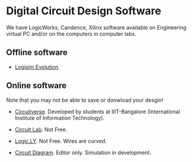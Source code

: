 # Digital Circuit Design Software

We have LogicWorks, Candence, Xilinx software available on Engineering virtual PC and/or on
the computers in computer labs. 

## Offline software

* [Logisim Evolution](https://github.com/reds-heig/logisim-evolution). 

## Online software

Note that you may not be able to save or donwload your desgin! 

* [Circuitverse](https://circuitverse.org/simulator). Developed by students at
  IIIT-Bangalore (International Institute of Information Technology).

* [Circuit Lab](https://www.circuitlab.com/). Not Free.

* [Logic.LY](https://logic.ly). Not Free. Wires are curved.

* [Circuit Diagram](https://www.circuit-diagram.org/). Editor only. Simulation in development.
